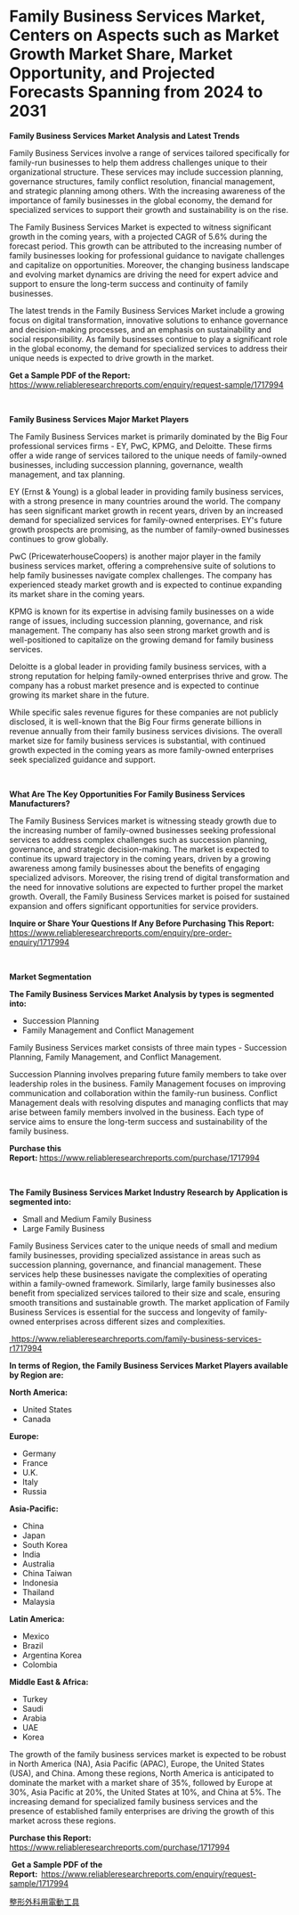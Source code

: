 <p><h1>Family Business Services Market, Centers on Aspects such as Market Growth Market Share, Market Opportunity, and Projected Forecasts Spanning from 2024 to 2031</h1></p><p><strong>Family Business Services Market Analysis and Latest Trends</strong></p>
<p><p>Family Business Services involve a range of services tailored specifically for family-run businesses to help them address challenges unique to their organizational structure. These services may include succession planning, governance structures, family conflict resolution, financial management, and strategic planning among others. With the increasing awareness of the importance of family businesses in the global economy, the demand for specialized services to support their growth and sustainability is on the rise.</p><p>The Family Business Services Market is expected to witness significant growth in the coming years, with a projected CAGR of 5.6% during the forecast period. This growth can be attributed to the increasing number of family businesses looking for professional guidance to navigate challenges and capitalize on opportunities. Moreover, the changing business landscape and evolving market dynamics are driving the need for expert advice and support to ensure the long-term success and continuity of family businesses.</p><p>The latest trends in the Family Business Services Market include a growing focus on digital transformation, innovative solutions to enhance governance and decision-making processes, and an emphasis on sustainability and social responsibility. As family businesses continue to play a significant role in the global economy, the demand for specialized services to address their unique needs is expected to drive growth in the market.</p></p>
<p><strong>Get a Sample PDF of the Report:&nbsp;</strong> <a href="https://www.reliableresearchreports.com/enquiry/request-sample/1717994">https://www.reliableresearchreports.com/enquiry/request-sample/1717994</a></p>
<p>&nbsp;</p>
<p><strong>Family Business Services Major Market Players</strong></p>
<p><p>The Family Business Services market is primarily dominated by the Big Four professional services firms - EY, PwC, KPMG, and Deloitte. These firms offer a wide range of services tailored to the unique needs of family-owned businesses, including succession planning, governance, wealth management, and tax planning.</p><p>EY (Ernst & Young) is a global leader in providing family business services, with a strong presence in many countries around the world. The company has seen significant market growth in recent years, driven by an increased demand for specialized services for family-owned enterprises. EY's future growth prospects are promising, as the number of family-owned businesses continues to grow globally.</p><p>PwC (PricewaterhouseCoopers) is another major player in the family business services market, offering a comprehensive suite of solutions to help family businesses navigate complex challenges. The company has experienced steady market growth and is expected to continue expanding its market share in the coming years.</p><p>KPMG is known for its expertise in advising family businesses on a wide range of issues, including succession planning, governance, and risk management. The company has also seen strong market growth and is well-positioned to capitalize on the growing demand for family business services.</p><p>Deloitte is a global leader in providing family business services, with a strong reputation for helping family-owned enterprises thrive and grow. The company has a robust market presence and is expected to continue growing its market share in the future.</p><p>While specific sales revenue figures for these companies are not publicly disclosed, it is well-known that the Big Four firms generate billions in revenue annually from their family business services divisions. The overall market size for family business services is substantial, with continued growth expected in the coming years as more family-owned enterprises seek specialized guidance and support.</p></p>
<p>&nbsp;</p>
<p><strong>What Are The Key Opportunities For Family Business Services Manufacturers?</strong></p>
<p><p>The Family Business Services market is witnessing steady growth due to the increasing number of family-owned businesses seeking professional services to address complex challenges such as succession planning, governance, and strategic decision-making. The market is expected to continue its upward trajectory in the coming years, driven by a growing awareness among family businesses about the benefits of engaging specialized advisors. Moreover, the rising trend of digital transformation and the need for innovative solutions are expected to further propel the market growth. Overall, the Family Business Services market is poised for sustained expansion and offers significant opportunities for service providers.</p></p>
<p><strong>Inquire or Share Your Questions If Any Before Purchasing This Report:</strong> <a href="https://www.reliableresearchreports.com/enquiry/pre-order-enquiry/1717994">https://www.reliableresearchreports.com/enquiry/pre-order-enquiry/1717994</a></p>
<p>&nbsp;</p>
<p><strong>Market Segmentation</strong></p>
<p><strong>The Family Business Services Market Analysis by types is segmented into:</strong></p>
<p><ul><li>Succession Planning</li><li>Family Management and Conflict Management</li></ul></p>
<p><p>Family Business Services market consists of three main types - Succession Planning, Family Management, and Conflict Management. </p><p>Succession Planning involves preparing future family members to take over leadership roles in the business. Family Management focuses on improving communication and collaboration within the family-run business. Conflict Management deals with resolving disputes and managing conflicts that may arise between family members involved in the business. Each type of service aims to ensure the long-term success and sustainability of the family business.</p></p>
<p><strong>Purchase this Report:&nbsp;</strong><a href="https://www.reliableresearchreports.com/purchase/1717994">https://www.reliableresearchreports.com/purchase/1717994</a></p>
<p>&nbsp;</p>
<p><strong>The Family Business Services Market Industry Research by Application is segmented into:</strong></p>
<p><ul><li>Small and Medium Family Business</li><li>Large Family Business</li></ul></p>
<p><p>Family Business Services cater to the unique needs of small and medium family businesses, providing specialized assistance in areas such as succession planning, governance, and financial management. These services help these businesses navigate the complexities of operating within a family-owned framework. Similarly, large family businesses also benefit from specialized services tailored to their size and scale, ensuring smooth transitions and sustainable growth. The market application of Family Business Services is essential for the success and longevity of family-owned enterprises across different sizes and complexities.</p></p>
<p><a href="https://www.reliableresearchreports.com/family-business-services-r1717994">&nbsp;https://www.reliableresearchreports.com/family-business-services-r1717994</a></p>
<p><strong>In terms of Region, the Family Business Services Market Players available by Region are:</strong></p>
<p>
    <p> <strong> North America: </strong>
        <ul>
            <li>United States</li>
            <li>Canada</li>
        </ul>
        </p> 
    <p> <strong> Europe: </strong>
        <ul>
            <li>Germany</li>
            <li>France</li>
            <li>U.K.</li>
            <li>Italy</li>
            <li>Russia</li>
        </ul>
        </p> 
    <p> <strong> Asia-Pacific: </strong>
        <ul>
            <li>China</li>
            <li>Japan</li>
            <li>South Korea</li>
            <li>India</li>
            <li>Australia</li>
            <li>China Taiwan</li>
            <li>Indonesia</li>
            <li>Thailand</li>
            <li>Malaysia</li>
        </ul>
        </p> 
    <p> <strong> Latin America: </strong>
        <ul>
            <li>Mexico</li>
            <li>Brazil</li>
            <li>Argentina Korea</li>
            <li>Colombia</li>
        </ul>
        </p> 
    <p> <strong> Middle East & Africa: </strong>
        <ul>
            <li>Turkey</li>
            <li>Saudi</li>
            <li>Arabia</li>
            <li>UAE</li>
            <li>Korea</li>
        </ul>
    </p>
    </p>
<p><p>The growth of the family business services market is expected to be robust in North America (NA), Asia Pacific (APAC), Europe, the United States (USA), and China. Among these regions, North America is anticipated to dominate the market with a market share of 35%, followed by Europe at 30%, Asia Pacific at 20%, the United States at 10%, and China at 5%. The increasing demand for specialized family business services and the presence of established family enterprises are driving the growth of this market across these regions.</p></p>
<p><strong>Purchase this Report: </strong><a href="https://www.reliableresearchreports.com/purchase/1717994">https://www.reliableresearchreports.com/purchase/1717994</a></p>
<p>&nbsp;<strong>Get a Sample PDF of the Report:&nbsp;&nbsp;</strong><a href="https://www.reliableresearchreports.com/enquiry/request-sample/1717994">https://www.reliableresearchreports.com/enquiry/request-sample/1717994</a></p>
<p><strong></strong></p>
<p><p><a href="https://github.com/pepo3k/Market-Research-Report-List-1/blob/main/980114760398.md">整形外科用電動工具</a></p></p>